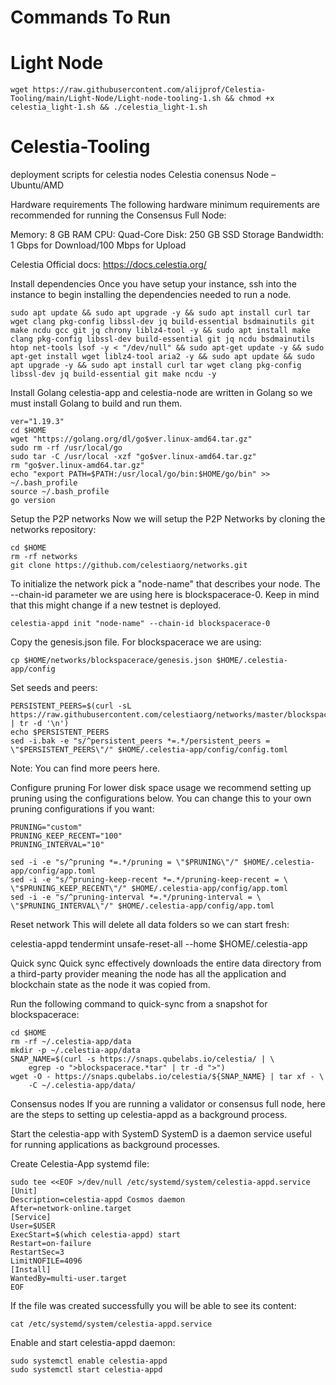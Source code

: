 # Commands To Run 

# Light Node 

    wget https://raw.githubusercontent.com/alijprof/Celestia-Tooling/main/Light-Node/Light-node-tooling-1.sh && chmod +x celestia_light-1.sh && ./celestia_light-1.sh



# Celestia-Tooling
deployment scripts for celestia nodes
Celestia conensus Node – Ubuntu/AMD

Hardware requirements
The following hardware minimum requirements are recommended for running the Consensus Full Node:

Memory: 8 GB RAM
CPU: Quad-Core
Disk: 250 GB SSD Storage
Bandwidth: 1 Gbps for Download/100 Mbps for Upload

Celestia Official docs: https://docs.celestia.org/

Install dependencies
Once you have setup your instance, ssh into the instance to begin installing the dependencies needed to run a node.

    sudo apt update && sudo apt upgrade -y && sudo apt install curl tar wget clang pkg-config libssl-dev jq build-essential bsdmainutils git make ncdu gcc git jq chrony liblz4-tool -y && sudo apt install make clang pkg-config libssl-dev build-essential git jq ncdu bsdmainutils htop net-tools lsof -y < "/dev/null" && sudo apt-get update -y && sudo apt-get install wget liblz4-tool aria2 -y && sudo apt update && sudo apt upgrade -y && sudo apt install curl tar wget clang pkg-config libssl-dev jq build-essential git make ncdu -y

Install Golang
celestia-app and celestia-node are written in Golang so we must install Golang to build and run them.

    ver="1.19.3"
    cd $HOME
    wget "https://golang.org/dl/go$ver.linux-amd64.tar.gz"
    sudo rm -rf /usr/local/go
    sudo tar -C /usr/local -xzf "go$ver.linux-amd64.tar.gz"
    rm "go$ver.linux-amd64.tar.gz"
    echo "export PATH=$PATH:/usr/local/go/bin:$HOME/go/bin" >> ~/.bash_profile
    source ~/.bash_profile
    go version


Setup the P2P networks
Now we will setup the P2P Networks by cloning the networks repository:

    cd $HOME
    rm -rf networks
    git clone https://github.com/celestiaorg/networks.git



To initialize the network pick a "node-name" that describes your node. The --chain-id parameter we are using here is blockspacerace-0. Keep in mind that this might change if a new testnet is deployed.

    celestia-appd init "node-name" --chain-id blockspacerace-0

Copy the genesis.json file. For blockspacerace we are using:

    cp $HOME/networks/blockspacerace/genesis.json $HOME/.celestia-app/config

Set seeds and peers:

    PERSISTENT_PEERS=$(curl -sL https://raw.githubusercontent.com/celestiaorg/networks/master/blockspacerace/peers.txt | tr -d '\n')
    echo $PERSISTENT_PEERS
    sed -i.bak -e "s/^persistent_peers *=.*/persistent_peers = \"$PERSISTENT_PEERS\"/" $HOME/.celestia-app/config/config.toml


Note: You can find more peers here.

Configure pruning
For lower disk space usage we recommend setting up pruning using the configurations below. You can change this to your own pruning configurations if you want:

    PRUNING="custom"
    PRUNING_KEEP_RECENT="100"
    PRUNING_INTERVAL="10"

    sed -i -e "s/^pruning *=.*/pruning = \"$PRUNING\"/" $HOME/.celestia-app/config/app.toml
    sed -i -e "s/^pruning-keep-recent *=.*/pruning-keep-recent = \
    \"$PRUNING_KEEP_RECENT\"/" $HOME/.celestia-app/config/app.toml
    sed -i -e "s/^pruning-interval *=.*/pruning-interval = \
    \"$PRUNING_INTERVAL\"/" $HOME/.celestia-app/config/app.toml


Reset network
This will delete all data folders so we can start fresh:

celestia-appd tendermint unsafe-reset-all --home $HOME/.celestia-app

Quick sync
Quick sync effectively downloads the entire data directory from a third-party provider meaning the node has all the application and blockchain state as the node it was copied from.

Run the following command to quick-sync from a snapshot for blockspacerace:

    cd $HOME
    rm -rf ~/.celestia-app/data
    mkdir -p ~/.celestia-app/data
    SNAP_NAME=$(curl -s https://snaps.qubelabs.io/celestia/ | \
        egrep -o ">blockspacerace.*tar" | tr -d ">")
    wget -O - https://snaps.qubelabs.io/celestia/${SNAP_NAME} | tar xf - \
        -C ~/.celestia-app/data/
    
Consensus nodes
If you are running a validator or consensus full node, here are the steps to setting up celestia-appd as a background process.

Start the celestia-app with SystemD
SystemD is a daemon service useful for running applications as background processes.

Create Celestia-App systemd file:

    sudo tee <<EOF >/dev/null /etc/systemd/system/celestia-appd.service
    [Unit]
    Description=celestia-appd Cosmos daemon
    After=network-online.target
    [Service]
    User=$USER
    ExecStart=$(which celestia-appd) start
    Restart=on-failure
    RestartSec=3
    LimitNOFILE=4096
    [Install]
    WantedBy=multi-user.target
    EOF

If the file was created successfully you will be able to see its content:

    cat /etc/systemd/system/celestia-appd.service

Enable and start celestia-appd daemon:

    sudo systemctl enable celestia-appd
    sudo systemctl start celestia-appd
